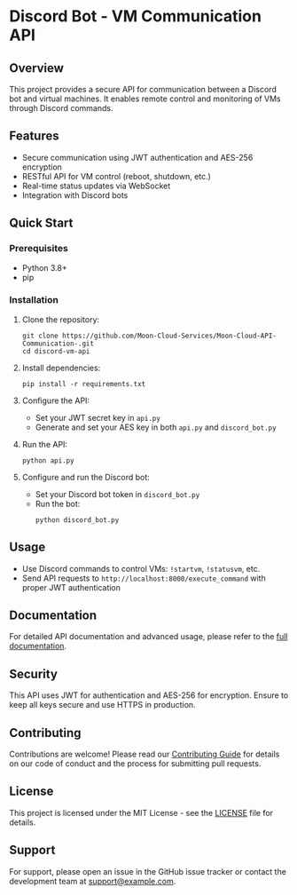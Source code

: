 # Discord Bot - VM Communication API

## Overview
This project provides a secure API for communication between a Discord bot and virtual machines. It enables remote control and monitoring of VMs through Discord commands.

## Features
- Secure communication using JWT authentication and AES-256 encryption
- RESTful API for VM control (reboot, shutdown, etc.)
- Real-time status updates via WebSocket
- Integration with Discord bots

## Quick Start

### Prerequisites
- Python 3.8+
- pip

### Installation
1. Clone the repository:
   ```
   git clone https://github.com/Moon-Cloud-Services/Moon-Cloud-API-Communication-.git
   cd discord-vm-api
   ```

2. Install dependencies:
   ```
   pip install -r requirements.txt
   ```

3. Configure the API:
   - Set your JWT secret key in `api.py`
   - Generate and set your AES key in both `api.py` and `discord_bot.py`

4. Run the API:
   ```
   python api.py
   ```

5. Configure and run the Discord bot:
   - Set your Discord bot token in `discord_bot.py`
   - Run the bot:
     ```
     python discord_bot.py
     ```

## Usage
- Use Discord commands to control VMs: `!startvm`, `!statusvm`, etc.
- Send API requests to `http://localhost:8000/execute_command` with proper JWT authentication

## Documentation
For detailed API documentation and advanced usage, please refer to the [full documentation](docs/DOCUMENTATION.md).

## Security
This API uses JWT for authentication and AES-256 for encryption. Ensure to keep all keys secure and use HTTPS in production.

## Contributing
Contributions are welcome! Please read our [Contributing Guide](CONTRIBUTING.md) for details on our code of conduct and the process for submitting pull requests.

## License
This project is licensed under the MIT License - see the [LICENSE](LICENSE) file for details.

## Support
For support, please open an issue in the GitHub issue tracker or contact the development team at support@example.com.
